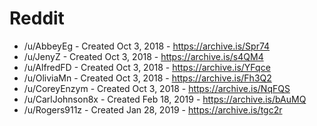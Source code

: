 # Reddit

- /u/AbbeyEg - Created Oct 3, 2018 - https://archive.is/Spr74
- /u/JenyZ - Created Oct 3, 2018 - https://archive.is/s4QM4
- /u/AlfredFD - Created Oct 3, 2018 - https://archive.is/YFqce
- /u/OliviaMn - Created Oct 3, 2018 - https://archive.is/Fh3Q2
- /u/CoreyEnzym - Created Oct 3, 2018 - https://archive.is/NqFQS
- /u/CarlJohnson8x - Created Feb 18, 2019 - https://archive.is/bAuMQ
- /u/Rogers911z - Created Jan 28, 2019 - https://archive.is/tgc2r
